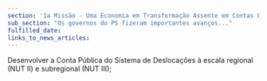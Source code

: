 ```yaml
---
section: '1a Missão - Uma Economia em Transformação Assente em Contas Equilibradas'
sub_section: "Os governos do PS fizeram importantes avanços..."
fulfilled_date:
links_to_news_articles:
---
```


Desenvolver a Conta Pública do Sistema de Deslocações à escala regional (NUT II) e subregional (NUT III);